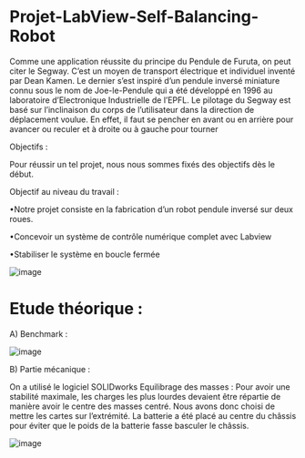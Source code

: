 # Projet-LabView-Self-Balancing-Robot

Comme une application réussite du principe du Pendule de Furuta, on peut citer le Segway. C’est un moyen de transport électrique et individuel inventé par Dean Kamen. Le dernier s’est inspiré d’un pendule inversé miniature connu sous le nom de Joe-le-Pendule qui a été développé en 1996 au laboratoire d’Electronique Industrielle de l’EPFL. Le pilotage du Segway est basé sur l’inclinaison du corps de l’utilisateur dans la direction de déplacement voulue. En effet, il faut se pencher en avant ou en arrière pour avancer ou reculer et à droite ou à gauche pour tourner

Objectifs :

Pour réussir un tel projet, nous nous sommes fixés des objectifs dès le début. 

Objectif au niveau du travail : 

•Notre projet consiste en la fabrication d’un robot pendule inversé sur deux roues. 

•Concevoir un système de contrôle numérique complet avec Labview

•Stabiliser le système en boucle fermée


![image](https://user-images.githubusercontent.com/83011466/121741114-561a4c00-cafe-11eb-8072-2830ec402588.png)

# Etude théorique :

A)	Benchmark :

![image](https://user-images.githubusercontent.com/83011466/121741655-1d2ea700-caff-11eb-918a-7b46cb9c8160.png)

B)	Partie mécanique :

On a utilisé le logiciel SOLIDworks 
Equilibrage des masses :
Pour avoir une stabilité maximale, les charges les plus lourdes devaient être répartie de manière avoir le centre des masses centré. Nous avons donc choisi de mettre les cartes sur l’extrémité. La batterie a été placé au centre du châssis pour éviter que le poids de la batterie fasse basculer le châssis.

![image](https://user-images.githubusercontent.com/83011466/121743315-77306c00-cb01-11eb-8137-f13f82f48ed2.png)
